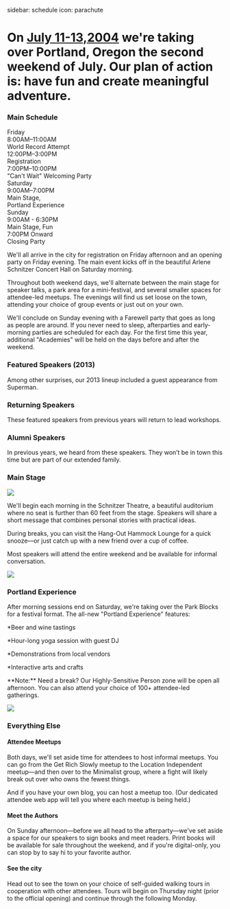 sidebar: schedule
icon: parachute

# On [July 11-13,2004](/register) we're taking over Portland, Oregon the second weekend of July. Our plan of action is: have fun and create meaningful adventure.
<div class="main-schedule-box">
	<h3>Main Schedule</h3>
	<div class="main-schedule-item">
		<div class="main-schedule-day">Friday</div>
		<div class="main-schedule-time">8:00AM–11:00AM</div>
		<div class="main-schedule-descr">World Record Attempt</div>
		<div class="main-schedule-time">12:00PM–3:00PM</div>
		<div class="main-schedule-descr">Registration</div>
		<div class="main-schedule-time">7:00PM–10:00PM</div>
		<div class="main-schedule-descr">"Can't Wait" Welcoming Party</div>
	</div>
	<div class="main-schedule-item">
		<div class="main-schedule-day">Saturday</div>
		<div class="main-schedule-time">9:00AM–7:00PM</div>
		<div class="main-schedule-descr">Main Stage, <br>Portland Experience</div>
	</div>
	<div class="main-schedule-item">
		<div class="main-schedule-day">Sunday</div>
		<div class="main-schedule-time">9:00AM - 6:30PM</div>
		<div class="main-schedule-descr">Main Stage, Fun</div>
		<div class="main-schedule-time">7:00PM Onward</div>
		<div class="main-schedule-descr">Closing Party</div>
	</div>
</div>

<p class="intro">We'll all arrive in the city for registration on Friday afternoon and an opening party on Friday evening. The main event kicks off in the beautiful Arlene Schnitzer Concert Hall on Saturday morning.</p>

Throughout both weekend days, we'll alternate between the main stage for speaker talks, a park area for a mini-festival, and several smaller spaces for attendee-led meetups. The evenings will find us set loose on the town, attending your choice of group events or just out on your own.

We'll conclude on Sunday evening with a Farewell party that goes as long as people are around. If you never need to sleep, afterparties and early-morning parties are scheduled for each day. For the first time this year, additional "Academies" will be held on the days before and after the weekend.

<div class="line-canvas"></div>

<a name="speakers"></a>

### Featured Speakers (2013)
Among other surprises, our 2013 lineup included a guest appearance from Superman.

<div class="speaker_list" data-speaker-type="featured"></div>

<div class="line-canvas"></div>

### Returning Speakers
These featured speakers from previous years will return to lead workshops.

<div class="speaker_list" data-speaker-type="returning"></div>

<div class="line-canvas"></div>

### Alumni Speakers
In previous years, we heard from these speakers. They won’t be in town this time but are part of our extended family.

<div class="speaker_list" data-speaker-type="alumni"></div>

<div class="clear"></div>


### Main Stage

<a name="main-stage"></a>

<img src="/images/schedule/schedule-circle-1.png" id="schedule-circle-1"/>

We'll begin each morning in the Schnitzer Theatre, a beautiful auditorium where no seat is further than 60 feet from the stage. Speakers will share a short message that combines personal stories with practical ideas.

During breaks, you can visit the Hang-Out Hammock Lounge for a quick snooze—or just catch up with a new friend over a cup of coffee.

Most speakers will attend the entire weekend and be available for informal conversation.

<div class="clear"></div>

<img src="/images/schedule/schedule-circle-2.png" id="schedule-circle-2"/>

<h3 class="color-green">Portland Experience</h3>

<a name="portland-experience"></a>

After morning sessions end on Saturday, we're taking over the Park Blocks for a festival format. The all-new "Portland Experience" features:

*Beer and wine tastings

*Hour-long yoga session with guest DJ

*Demonstrations from local vendors

*Interactive arts and crafts

<p class="color-green">**Note:** Need a break? Our Highly-Sensitive Person zone will be open all afternoon. You can also attend your choice of 100+ attendee-led gatherings.</p>

<img src="/images/schedule/schedule-circle-3.png" id="schedule-circle-3"/>

<h3 class="color-orange">Everything Else</h3>

<a name="everything-else"></a>

<h4 class="color-orange">Attendee Meetups</h3>

<p></p>
<p>Both days, we'll set aside time for attendees to host informal meetups. You can go from the Get Rich Slowly meetup to the Location Independent meetup—and then over to the Minimalist group, where a fight will likely break out over who owns the fewest things.</p>
<p>And if you have your own blog, you can host a meetup too. (Our dedicated attendee web app will tell you where each meetup is being held.)</p>

<div class="half-col">
	<h4 class="color-orange">Meet the Authors</h3>
	<p></p>
	<p>On Sunday afternoon—before we all head to the afterparty—we've set aside a space for our speakers to sign books and meet readers. Print books will be available for sale throughout the weekend, and if you're digital-only, you can stop by to say hi to your favorite author.
	</p>
</div>
<div class="half-col">
	<h4 class="color-orange">See the city</h3>
	<p></p>
	<p>Head out to see the town on your choice of self-guided walking tours in cooperation with other attendees. Tours will begin on Thursday night (prior to the official opening) and continue through the following Monday.
	</p>
</div>

<div class="clear"></div>

